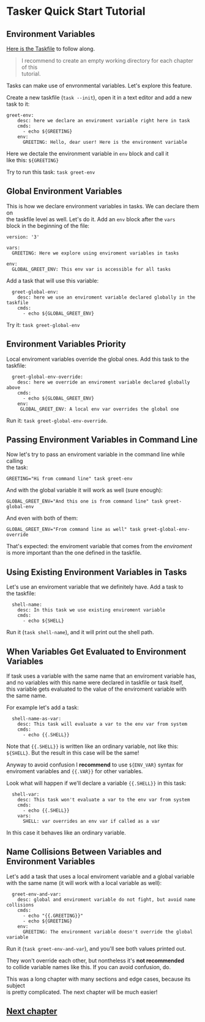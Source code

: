 # Tasker Quick Start Tutorial

## Environment Variables

[Here is the Taskfile](Taskfile.yml) to follow along.

> I recommend to create an empty working directory for each chapter of this  
> tutorial.

Tasks can make use of envronmental variables. Let's explore this feature.

Create a new taskfile (`task --init`), open it in a text editor and add a new  
task to it:

```
greet-env:
    desc: here we declare an enviroment variable right here in task
    cmds:
      - echo ${GREETING}
    env:
      GREETING: Hello, dear user! Here is the environment variable
```

Here we dectale the environment variable in `env` block and call it  
like this: `${GREETING}`

Try to run this task: `task greet-env`

## Global Environment Variables 

This is how we declare environment variables in tasks. We can declare them on  
the taskfile level as well. Let's do it. Add an `env` block after the `vars`  
block in the beginning of the file:

```
version: '3'

vars:
  GREETING: Here we explore using enviroment variables in tasks

env:
  GLOBAL_GREET_ENV: This env var is accessible for all tasks
```

Add a task that will use this variable:

```
  greet-global-env:
    desc: here we use an enviroment variable declared globally in the taskfile
    cmds:
      - echo ${GLOBAL_GREET_ENV}
```

Try it: `task greet-global-env`

## Environment Variables Priority 

Local enviroment variables override the global ones. Add this task to the  
taskfile:

```
  greet-global-env-override:
    desc: here we override an enviroment variable declared globally above
    cmds:
      - echo ${GLOBAL_GREET_ENV}
    env:
     GLOBAL_GREET_ENV: A local env var overrides the global one
```

Run it: `task greet-global-env-override`.

## Passing Environment Variables in Command Line

Now let's try to pass an enviroment variable in the command line while calling  
the task:

`GREETING="Hi from command line" task greet-env`

And with the global variable it will work as well (sure enough):

`GLOBAL_GREET_ENV="And this one is from command line" task greet-global-env`

And even with both of them:

`GLOBAL_GREET_ENV="From command line as well" task greet-global-env-override`

That's expected: the enviroment variable that comes from the *enviroment*  
is more important than the one defined in the taskfile.

## Using Existing Environment Variables in Tasks

Let's use an enviroment variable that we definitely have. Add a task to  
the taskfile:

```
  shell-name:
    desc: In this task we use existing enviroment variable
    cmds:
      - echo ${SHELL}
```

Run it (`task shell-name`), and it will print out the shell path.

## When Variables Get Evaluated to Environment Variables

If task uses a variable with the same name that an enviroment variable has,  
and no variables with this name were declared in taskfile or task itself,  
this variable gets evaluated to the value of the enviroment variable with  
the same name.

For example let's add a task:

```
  shell-name-as-var:
    desc: This task will evaluate a var to the env var from system
    cmds:
      - echo {{.SHELL}}
```

Note that `{{.SHELL}}` is written like an ordinary variable, not like this:  
`${SHELL}`. But the result in this case will be the same!

Anyway to avoid confusion I **recommend** to use `${ENV_VAR}` syntax for  
enviroment variables and `{{.VAR}}` for other variables.

Look what will happen if we'll declare a variable `{{.SHELL}}` in this task:  

```
  shell-var:
    desc: This task won't evaluate a var to the env var from system
    cmds:
      - echo {{.SHELL}}
    vars:
      SHELL: var overrides an env var if called as a var
```

In this case it behaves like an ordinary variable.

## Name Collisions Between Variables and Environment Variables

Let's add a task that uses a local enviroment variable and a global variable  
with the same name (it will work with a local variable as well):

```
  greet-env-and-var:
    desc: global and enviroment variable do not fight, but avoid name collisions
    cmds:
      - echo "{{.GREETING}}"
      - echo ${GREETING}
    env:
      GREETING: The environment variable doesn't override the global variable
```

Run it (`task greet-env-and-var`), and you'll see both values printed out.

They won't override each other, but nontheless it's **not recommended**  
to collide variable names like this. If you can avoid confusion, do.

This was a long chapter with many sections and edge cases, because its subject  
is pretty complicated. The next chapter will be much easier!


## [Next chapter](../c06_deps/README.md)
